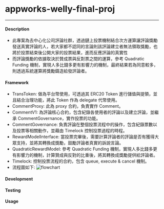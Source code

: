# appworks-welly-final-proj

---
#### Description
- 此專案為去中心化公司評論社群，透過鏈上投票機制結合次方運算讓評論獎勵發送真實評論的人，若大家都不認同的言論則該評論建立者無法領取獎勵，也將於投票結束後公開大家的投票結果，進而反應評論的真實性
- 而評論獎勵的依據取決於贊成票與反對票之間的運算，參考 Quadratic Funding 機制，實現人多比錢多更有影響力的機制，最終結果若為同意較多，則透過系統運算將獎勵鑄造給發評論者。
#### Framework
- TransToken: 做為平台幣使用，可透過其 ERC20 Token 進行儲值與提領，並且結合治理功能，將此 Token 作為 delegate 代幣使用。
- CommentProxy: 此為 proxy 合約，負責實作 Comment。
- CommentV1: 為評論核心合約，包含紀錄各使用者的評論以及建立評論，並繼承 CommentGovernance，實作投票的功能。
- CommentGovernance: 負責評論在整個投票流程中的操作，包含紀錄票數以及投票等相關動作，並藉由 Timelock 控制投票過程的時程。
- RewardModelInterface: 當投票完畢後，需要計算評論者的評論是否有獲得大眾支持，並將其轉換成獎勵，鼓勵評論者真實的訴說言論。
- QuadraticRewardModel: 參考 Quadratic Funding 機制，實現人多比錢多更有影響力的機制，計算贊成與反對的比重後，將其轉換成獎勵提供給評論者。
- Timelock: 控制投票流程的合約，包含 queue, execute & cancel 機制。
- 流程圖如下:
![flowchart](https://storage.googleapis.com/appworks_final_project/flowcharts.png)

#### Development
#### Testing
#### Usage